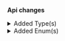 **Api changes**

<details>
<summary>Added Type(s)</summary>

- added type `CartSetLineItemInventoryModeAction`
- added type `MyCartSetDirectDiscountsAction`
</details>


<details>
<summary>Added Enum(s)</summary>

- added enum `RenegotiationAddressed` to type `QuoteState`
</details>

